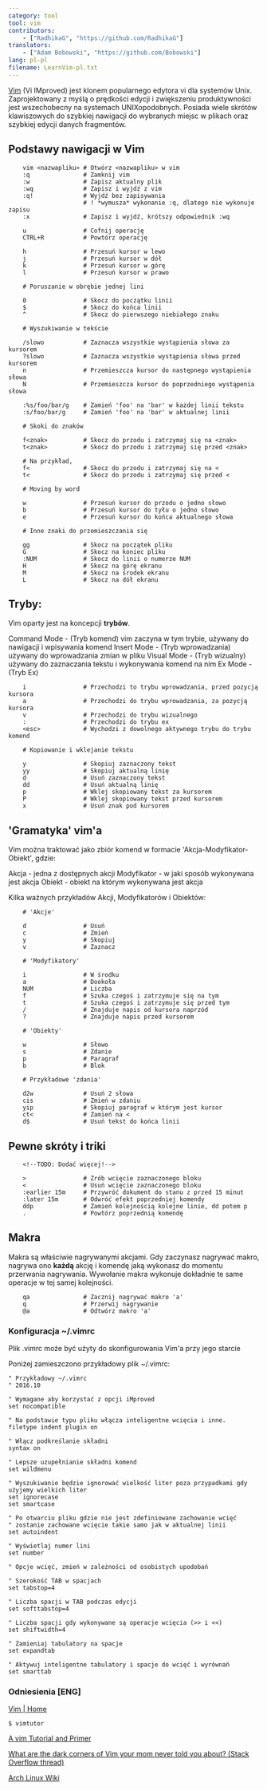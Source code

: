 ```yaml
---
category: tool
tool: vim
contributors:
    - ["RadhikaG", "https://github.com/RadhikaG"]
translators:
    - ["Adam Bobowski", "https://github.com/Bobowski"]
lang: pl-pl
filename: LearnVim-pl.txt
---
```



[Vim](http://www.vim.org)
(Vi IMproved) jest klonem popularnego edytora vi dla systemów Unix. 
Zaprojektowany z myślą o prędkości edycji i zwiększeniu produktywności jest 
wszechobecny na systemach UNIXopodobnych. Posiada wiele skrótów klawiszowych 
do szybkiej nawigacji do wybranych miejsc w plikach oraz szybkiej edycji 
danych fragmentów.

## Podstawy nawigacji w Vim

```
    vim <nazwapliku> # Otwórz <nazwapliku> w vim
    :q               # Zamknij vim
    :w               # Zapisz aktualny plik
    :wq              # Zapisz i wyjdź z vim
    :q!              # Wyjdź bez zapisywania
                     # ! *wymusza* wykonanie :q, dlatego nie wykonuje zapisu
    :x               # Zapisz i wyjdź, krótszy odpowiednik :wq

    u                # Cofnij operację
    CTRL+R           # Powtórz operację

    h                # Przesuń kursor w lewo
    j                # Przesuń kursor w dół
    k                # Przesuń kursor w górę
    l                # Przesuń kursor w prawo

    # Poruszanie w obrębie jednej lini

    0                # Skocz do początku linii
    $                # Skocz do końca linii
    ^                # Skocz do pierwszego niebiałego znaku

    # Wyszukiwanie w tekście

    /slowo           # Zaznacza wszystkie wystąpienia słowa za kursorem
    ?slowo           # Zaznacza wszystkie wystąpienia słowa przed kursorem
    n                # Przemieszcza kursor do następnego wystąpienia słowa
    N                # Przemieszcza kursor do poprzedniego wystąpenia słowa

    :%s/foo/bar/g    # Zamień 'foo' na 'bar' w każdej linii tekstu
    :s/foo/bar/g     # Zamień 'foo' na 'bar' w aktualnej linii

    # Skoki do znaków

    f<znak>          # Skocz do przodu i zatrzymaj się na <znak>
    t<znak>          # Skocz do przodu i zatrzymaj się przed <znak> 

    # Na przykład,    
    f<               # Skocz do przodu i zatrzymaj się na <
    t<               # Skocz do przodu i zatrzymaj się przed <
    
    # Moving by word

    w                # Przesuń kursor do przodu o jedno słowo
    b                # Przesuń kursor do tyłu o jedno słowo
    e                # Przesuń kursor do końca aktualnego słowa

    # Inne znaki do przemieszczania się

    gg               # Skocz na początek pliku
    G                # Skocz na koniec pliku
    :NUM             # Skocz do linii o numerze NUM
    H                # Skocz na górę ekranu
    M                # Skocz na środek ekranu
    L                # Skocz na dół ekranu
```

## Tryby:

Vim oparty jest na koncepcji **trybów**.

Command Mode - (Tryb komend) vim zaczyna w tym trybie, używany do nawigacji i wpisywania komend
Insert Mode  - (Tryb wprowadzania) używany do wprowadzania zmian w pliku
Visual Mode  - (Tryb wizualny) używany do zaznaczania tekstu i wykonywania komend na nim
Ex Mode      - (Tryb Ex) 

```
    i                # Przechodzi to trybu wprowadzania, przed pozycją kursora
    a                # Przechodzi do trybu wprowadzania, za pozycją kursora
    v                # Przechodzi do trybu wizualnego
    :                # Przechodzi do trybu ex
    <esc>            # Wychodzi z dowolnego aktywnego trybu do trybu komend

    # Kopiowanie i wklejanie tekstu

    y                # Skopiuj zaznaczony tekst
    yy               # Skopiuj aktualną linię
    d                # Usuń zaznaczony tekst
    dd               # Usuń aktualną linię
    p                # Wklej skopiowany tekst za kursorem
    P                # Wklej skopiowany tekst przed kursorem
    x                # Usuń znak pod kursorem
```

## 'Gramatyka' vim'a

Vim można traktować jako zbiór komend w formacie 'Akcja-Modyfikator-Obiekt', gdzie:

Akcja       - jedna z dostępnych akcji
Modyfikator - w jaki sposób wykonywana jest akcja
Obiekt      - obiekt na którym wykonywana jest akcja

Kilka ważnych przykładów Akcji, Modyfikatorów i Obiektów:

```
    # 'Akcje'
 
    d                # Usuń
    c                # Zmień
    y                # Skopiuj
    v                # Zaznacz

    # 'Modyfikatory'

    i                # W środku
    a                # Dookoła
    NUM              # Liczba
    f                # Szuka czegoś i zatrzymuje się na tym
    t                # Szuka czegoś i zatrzymuje się przed tym
    /                # Znajduje napis od kursora naprzód
    ?                # Znajduje napis przed kursorem

    # 'Obiekty'

    w                # Słowo
    s                # Zdanie
    p                # Paragraf
    b                # Blok
    
    # Przykładowe 'zdania'

    d2w              # Usuń 2 słowa
    cis              # Zmień w zdaniu
    yip              # Skopiuj paragraf w którym jest kursor
    ct<              # Zamień na <
    d$               # Usuń tekst do końca linii
```

## Pewne skróty i triki

        <!--TODO: Dodać więcej!-->
```
    >                # Zrób wcięcie zaznaczonego bloku
    <                # Usuń wcięcie zaznaczonego bloku
    :earlier 15m     # Przywróć dokument do stanu z przed 15 minut 
    :later 15m       # Odwróć efekt poprzedniej komendy
    ddp              # Zamień kolejnością kolejne linie, dd potem p
    .                # Powtórz poprzednią komendę
```

## Makra

Makra są właściwie nagrywanymi akcjami. Gdy zaczynasz nagrywać makro, nagrywa ono
**każdą** akcję i komendę jaką wykonasz do momentu przerwania nagrywania.
Wywołanie makra wykonuje dokładnie te same operacje w tej samej kolejności.

```
    qa               # Zacznij nagrywać makro 'a'
    q                # Przerwij nagrywanie
    @a               # Odtwórz makro 'a'
```

### Konfiguracja ~/.vimrc

Plik .vimrc może być użyty do skonfigurowania Vim'a przy jego starcie

Poniżej zamieszczono przykładowy plik ~/.vimrc:

```
" Przykładowy ~/.vimrc
" 2016.10 

" Wymagane aby korzystać z opcji iMproved
set nocompatible

" Na podstawie typu pliku włącza inteligentne wcięcia i inne.
filetype indent plugin on

" Włącz podkreślanie składni
syntax on

" Lepsze uzupełnianie składni komend
set wildmenu

" Wyszukiwanie będzie ignorować wielkość liter poza przypadkami gdy użyjemy wielkich liter
set ignorecase
set smartcase

" Po otwarciu pliku gdzie nie jest zdefiniowane zachowanie wcięć
" zostanie zachowane wcięcie takie samo jak w aktualnej linii
set autoindent

" Wyświetlaj numer lini
set number

" Opcje wcięć, zmień w zależności od osobistych upodobań

" Szerokość TAB w spacjach
set tabstop=4

" Liczba spacji w TAB podczas edycji
set softtabstop=4

" Liczba spacji gdy wykonywane są operacje wcięcia (>> i <<)
set shiftwidth=4

" Zamieniaj tabulatory na spacje
set expandtab

" Aktywuj inteligentne tabulatory i spacje do wcięć i wyrównań
set smarttab
```

### Odniesienia [ENG]

[Vim | Home](http://www.vim.org/index.php)

`$ vimtutor`

[A vim Tutorial and Primer](https://danielmiessler.com/study/vim/)

[What are the dark corners of Vim your mom never told you about? (Stack Overflow thread)](http://stackoverflow.com/questions/726894/what-are-the-dark-corners-of-vim-your-mom-never-told-you-about)

[Arch Linux Wiki](https://wiki.archlinux.org/index.php/Vim)
